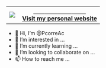 <table width="100%"  border="0" cellpadding="0" cellspacing="0">
  <tr>
    <td align="center">
       <img align="left" src="https://github-readme-stats.vercel.app/api?username=PcorreAc&show_icons=true&theme=dracula" />
    </td>
    <td align="center">
      <a href="https://pablo-correa.web.app/" target="_blank">
        <span>&nbsp;&nbsp;&nbsp;&nbsp;&nbsp;&nbsp;&nbsp;</span>
        <span>&nbsp;&nbsp;&nbsp;&nbsp;&nbsp;&nbsp;&nbsp;</span>
       <!-- <img src="https://github.com/PcorreAc/PcorreAc/blob/master/globe.gif?raw=true" /> -->
        <span>&nbsp;&nbsp;&nbsp;&nbsp;&nbsp;&nbsp;&nbsp;&nbsp;</span>
        <span>&nbsp;&nbsp;&nbsp;&nbsp;&nbsp;&nbsp;&nbsp;&nbsp;</span>
        <br>
        <strong>Visit my personal website </strong>
    </td>
  </tr>
</table>


- 👋 Hi, I’m @PcorreAc
- 👀 I’m interested in ...
- 🌱 I’m currently learning ...
- 💞️ I’m looking to collaborate on ...
- 📫 How to reach me ...

<!---
PcorreAc/PcorreAc is a ✨ special ✨ repository because its `README.md` (this file) appears on your GitHub profile.
You can click the Preview link to take a look at your changes.
--->
